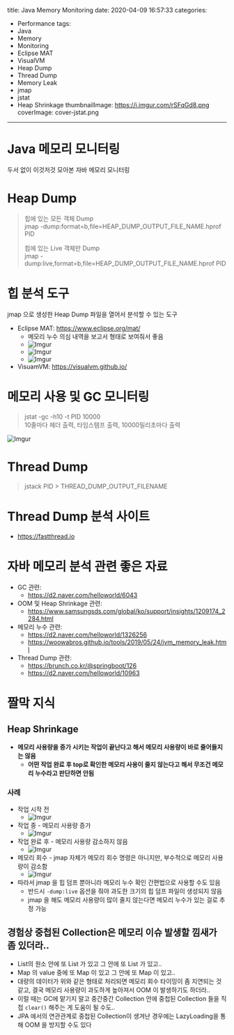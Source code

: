 title: Java Memory Monitoring
date: 2020-04-09 16:57:33
categories:
  - Performance
tags:
  - Java
  - Memory
  - Monitoring
  - Eclipse MAT
  - VisualVM
  - Heap Dump
  - Thread Dump
  - Memory Leak
  - jmap
  - jstat
  - Heap Shrinkage
thumbnailImage: https://i.imgur.com/rSFqGd8.png
coverImage: cover-jstat.png
---
# Java 메모리 모니터링

두서 없이 이것저것 모아본 자바 메모리 모니터링

# Heap Dump

>힙에 있는 모든 객체 Dump  
>jmap -dump:format=b,file=HEAP_DUMP_OUTPUT_FILE_NAME.hprof PID
>
>힙에 있는 Live 객체만 Dump  
>jmap -dump:live,format=b,file=HEAP_DUMP_OUTPUT_FILE_NAME.hprof PID

# 힙 분석 도구

jmap 으로 생성한 Heap Dump 파일을 열어서 분석할 수 있는 도구

- Eclipse MAT: https://www.eclipse.org/mat/
  - 메모리 누수 의심 내역을 보고서 형태로 보여줘서 좋음
  - ![Imgur](https://i.imgur.com/zeiXYxF.png)
  - ![Imgur](https://i.imgur.com/yEa9Xpk.png)
  - ![Imgur](https://i.imgur.com/xiTL9Lh.png)
- VisuamVM: https://visualvm.github.io/

# 메모리 사용 및 GC 모니터링

>jstat -gc -h10 -t PID 10000  
>10줄마다 헤더 출력, 타임스탬프 출력, 10000밀리초마다 출력

![Imgur](https://i.imgur.com/d0TMbpm.png)

# Thread Dump

>jstack PID > THREAD_DUMP_OUTPUT_FILENAME

# Thread Dump 분석 사이트

- https://fastthread.io

# 자바 메모리 분석 관련 좋은 자료

- GC 관련: 
  - https://d2.naver.com/helloworld/6043
- OOM 및 Heap Shrinkage 관련: 
  - https://www.samsungsds.com/global/ko/support/insights/1209174_2284.html
- 메모리 누수 관련: 
  - https://d2.naver.com/helloworld/1326256
  - https://woowabros.github.io/tools/2019/05/24/jvm_memory_leak.html
- Thread Dump 관련:
  - https://brunch.co.kr/@springboot/126
  - https://d2.naver.com/helloworld/10963

# 짤막 지식

## Heap Shrinkage

- **메모리 사용량을 증가 시키는 작업이 끝난다고 해서 메모리 사용량이 바로 줄어들지는 않음**
    - **어떤 작업 완료 후 top로 확인한 메모리 사용이 줄지 않는다고 해서 무조건 메모리 누수라고 판단하면 안됨**

### 사례

- 작업 시작 전
    - ![Imgur](https://i.imgur.com/oZV4Eat.png)
- 작업 중 - 메모리 사용량 증가
    - ![Imgur](https://i.imgur.com/t8hwQHz.png)
- 작업 완료 후 - 메모리 사용량 감소하지 않음
    - ![Imgur](https://i.imgur.com/sGBCLbK.png)
- 메모리 회수 - jmap 자체가 메모리 회수 명령은 아니지만, 부수적으로 메모리 사용량이 감소함
    - ![Imgur](https://i.imgur.com/gQze3QN.png)
- 따라서 jmap 을 힙 덤프 뿐아니라 메모리 누수 확인 간편법으로 사용할 수도 있음
    - 반드시 `-dump:live` 옵션을 줘야 과도한 크기의 힙 덤프 파일이 생성되지 않음
    - jmap 을 해도 메모리 사용량이 많이 줄지 않는다면 메모리 누수가 있는 걸로 추정 가능

## 경험상 중첩된 Collection은 메모리 이슈 발생할 낌새가 좀 있더라..

- List의 원소 안에 또 List 가 있고 그 안에 또 List 가 있고..
- Map 의 value 중에 또 Map 이 있고 그 안에 또 Map 이 있고..
- 대량의 데이터가 위와 같은 형태로 처리되면 메모리 회수 타이밍이 좀 지연되는 것 같고, 결국 메모리 사용량이 과도하게 높아져서 OOM 이 발생하기도 하더라..
- 이럴 때는 GC에 맡기지 말고 중간중간 Collection 안에 중첩된 Collection 들을 직접 `clear()` 해주는 게 도움이 될 수도..
- JPA 에서의 연관관계로 중첩된 Collection이 생겨난 경우에는 LazyLoading을 통해 OOM 을 방지할 수도 있다

